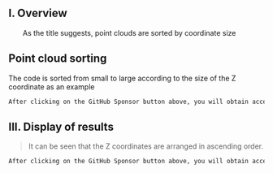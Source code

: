##  I. Overview 

  As the title suggests, point clouds are sorted by coordinate size 

##  Point cloud sorting 

The code is sorted from small to large according to the size of the Z coordinate as an example 

 ```python  
After clicking on the GitHub Sponsor button above, you will obtain access permissions to my private code repository ( https://github.com/slowlon/my_code_bar ) to view this blog code. By searching the code number of this blog, you can find the code you need, code number is: 2024020309574523099
 ```  
##  III. Display of results 

>  It can be seen that the Z coordinates are arranged in ascending order. 

 ```python  
After clicking on the GitHub Sponsor button above, you will obtain access permissions to my private code repository ( https://github.com/slowlon/my_code_bar ) to view this blog code. By searching the code number of this blog, you can find the code you need, code number is: 2024020309574523099
 ```  
